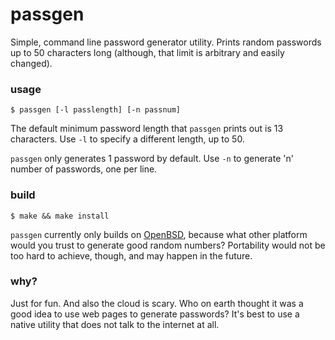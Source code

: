 # passgen

Simple, command line password generator utility. Prints random passwords up to
50 characters long (although, that limit is arbitrary and easily changed).

### usage

```
$ passgen [-l passlength] [-n passnum]
```
The default minimum password length that `passgen` prints out is 13 characters.
Use `-l` to specify a different length, up to 50.

`passgen` only generates 1 password by default. Use `-n` to generate 'n' number
of passwords, one per line.

### build

```
$ make && make install
```

`passgen` currently only builds on [OpenBSD](https://www.openbsd.org/), because
what other platform would you trust to generate good random numbers? Portability
would not be too hard to achieve, though, and may happen in the future.

### why?

Just for fun. And also the cloud is scary. Who on earth thought it was a good
idea to use web pages to generate passwords? It's best to use a native utility
that does not talk to the internet at all.
